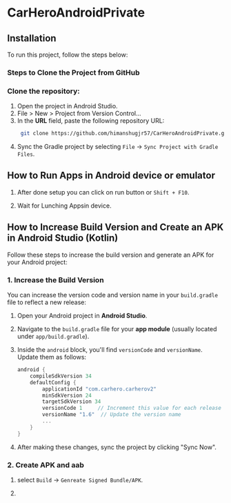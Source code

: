 # CarHeroAndroidPrivate

## Installation
To run this project, follow the steps below:


### Steps to Clone the Project from GitHub

### Clone the repository:
1. Open the project in Android Studio.
2. File > New > Project from Version Control...
3. In the **URL** field, paste the following repository URL:
   ```bash
    git clone https://github.com/himanshugjr57/CarHeroAndroidPrivate.git
    ```
4. Sync the Gradle project by selecting `File` -> `Sync Project with Gradle Files`. 



## How to Run Apps in Android device or emulator

1. After done setup you can click on run button or `Shift + F10`. 

2. Wait for Lunching Appsin device.

## How to Increase Build Version and Create an APK in Android Studio (Kotlin)

Follow these steps to increase the build version and generate an APK for your Android project:

### 1. **Increase the Build Version**

You can increase the version code and version name in your `build.gradle` file to reflect a new release:

1. Open your Android project in **Android Studio**.
   
2. Navigate to the `build.gradle` file for your **app module** (usually located under `app/build.gradle`).

3. Inside the `android` block, you'll find `versionCode` and `versionName`. Update them as follows:

   ```kotlin
   android {
       compileSdkVersion 34
       defaultConfig {
           applicationId "com.carhero.carherov2"
           minSdkVersion 24
           targetSdkVersion 34
           versionCode 1     // Increment this value for each release
           versionName "1.6"  // Update the version name
           ...
       }
   }

4. After making these changes, sync the project by clicking "Sync Now".


### 2. **Create APK and aab**

1. select `Build` -> `Genreate Signed Bundle/APK`. 

2. 
